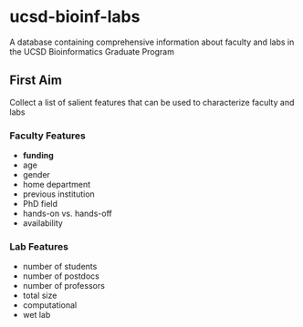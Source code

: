# ucsd-bioinf-labs
A database containing comprehensive information about faculty and labs in the UCSD Bioinformatics Graduate Program

## First Aim
Collect a list of salient features that can be used to characterize faculty and labs

### Faculty Features
- **funding**
- age
- gender
- home department
- previous institution
- PhD field
- hands-on vs. hands-off
- availability

### Lab Features
- number of students
- number of postdocs
- number of professors
- total size
- computational
- wet lab
